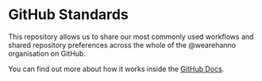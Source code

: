 # GitHub Standards

This repository allows us to share our most commonly used workflows and shared repository preferences across the whole of the @wearehanno organisation on GitHub.

You can find out more about how it works inside the [GitHub Docs](https://docs.github.com/en/actions/learn-github-actions/sharing-workflows-with-your-organization#using-a-workflow-template-from-your-organization).
